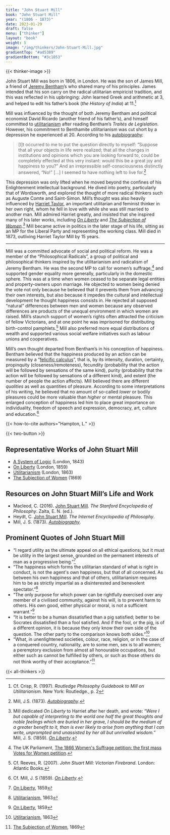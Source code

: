 ```yaml
---
title: "John Stuart Mill"
book: "John Stuart Mill"
year: "(1806 - 1873)"
date: 2023-01-29
draft: false
menu: ["thinker"]
layout: "book"
weight: 5
image: "/img/thinkers/John-Stuart-Mill.jpg"
gradientTop: "#ad5389"
gradientBottom: "#3c1053"
---
```


{{< thinker-image >}}

John Stuart Mill was born in 1806, in London. He was the son of James Mill, a friend of [Jeremy Bentham](/utilitarian-thinker/jeremy-bentham)’s who shared many of his principles. James intended that his son carry on the radical utilitarian empiricist tradition, and this was reflected in his upbringing: John learned Greek and arithmetic at 3, and helped to edit his father’s book (_the History of India_) at 11.[^1]

Mill was influenced by the thought of both Jeremy Bentham and political economist David Ricardo (another friend of his father’s), and himself committed to [utilitarianism](/introduction-to-utilitarianism) after reading Bentham’s _Traités de Legislation_. However, his commitment to Benthamite utilitarianism was cut short by a depression he experienced at 20. According to his [autobiography](/books/autobiography-john-stuart-mill/1):

> [I]t occurred to me to put the question directly to myself: “Suppose that all your objects in life were realized; that all the changes in institutions and opinions which you are looking forward to, could be completely effected at this very instant: would this be a great joy and happiness to you?” And an irrepressible self-consciousness distinctly answered, “No!” […] I seemed to have nothing left to live for.[^2]

This depression was only lifted when he moved beyond the confines of his Enlightenment intellectual background. He dived into poetry, particularly that of Wordsworth, and explored the thought of more radical thinkers such as Auguste Comte and Saint-Simon. Mill’s thought was also heavily influenced by [Harriet Taylor](/utilitarian-thinker/harriet-taylor-mill), an important utilitarian and feminist thinker in her own right, whom he fell in love with while she was still married to another man. Mill admired Harriet greatly, and insisted that she inspired many of his later works, including _[On Liberty](/books/on-liberty-john-stuart-mill/1)_ and _[The Subjection of Women](/books/the-subjection-of-women-john-stuart-mill/1)_.[^3] Mill became active in politics in the later stage of his life, sitting as an MP for the Liberal Party and representing the working class. Mill died in 1873, outliving Harriet Taylor Mill by 15 years.

---

Mill was a committed advocate of social and political reform. He was a member of the “Philosophical Radicals”, a group of political and philosophical thinkers inspired by the utilitarianism and radicalism of Jeremy Bentham. He was the second MP to call for women’s suffrage,[^4] and supported gender equality more generally, particularly in the domestic sphere. This was at a time when women ceased to be separate legal entities and property-owners upon marriage. He objected to women being denied the vote not only because he believed that it prevents them from advancing their own interests, but also because it impedes the cultural and intellectual development he thought happiness consists in. He rejected all supposed “natural” differences between men and women because any observed differences are products of the unequal environment in which women are raised. Mill’s staunch support of women’s rights often attracted the criticism of fellow Victorians, and at one point he was imprisoned for distributing birth-control pamphlets.[^5] Mill also preferred more equal distributions of wealth and supported various social welfare initiatives such as labour unions and cooperatives.

Mill’s own thought departed from Bentham’s in his conception of happiness. Bentham believed that the happiness produced by an action can be measured by a “[felicific calculus](/glossary#hedonic-calculus)”, that is, by its intensity, duration, certainty, propinquity (closeness/remoteness), fecundity (probability that the action will be followed by sensations of the same kind), purity (probability that the action will be followed by sensations of a different kind), and extent (the number of people the action affects). Mill believed there are different _qualities_ as well as quantities of pleasure. According to some interpretations of his writing, he believed that no amount of so-called _lower_ or bodily pleasures could be more valuable than _higher_ or mental pleasure. This enlarged conception of happiness led him to place great importance on individuality, freedom of speech and expression, democracy, art, culture and education.[^6]

{{< how-to-cite authors="Hampton, L." >}}

{{< two-button >}}

## Representative Works of John Stuart Mill

- [A System of Logic](https://www.gutenberg.org/files/27942/27942-pdf.pdf) (London, 1843)
- [On Liberty](/books/on-liberty-john-stuart-mill/1) (London, 1859)
- [Utilitarianism](/books/utilitarianism-john-stuart-mill/1) (London, 1863)
- [The Subjection of Women](/books/the-subjection-of-women-john-stuart-mill/1) (1869)

## Resources on John Stuart Mill’s Life and Work

- Macleod, C. (2016). [John Stuart Mill](https://plato.stanford.edu/entries/mill/). _The Stanford Encyclopedia of Philosophy_. Zalta, E. N. (ed.).
- Heydt, C. [John Stuart Mill](https://plato.stanford.edu/entries/bentham/). _The Internet Encyclopedia of Philosophy_.
- Mill, J. S. (1873). _[Autobiography](/books/autobiography-john-stuart-mill/1)_.

## Prominent Quotes of John Stuart Mill

- “I regard utility as the ultimate appeal on all ethical questions; but it must be utility in the largest sense, grounded on the permanent interests of man as a progressive being.”[^7]
- “The happiness which forms the utilitarian standard of what is right in conduct, is not the agent's own happiness, but that of all concerned. As between his own happiness and that of others, utilitarianism requires him to be as strictly impartial as a disinterested and benevolent spectator.”[^8]
- “The only purpose for which power can be rightfully exercised over any member of a civilised community, against his will, is to prevent harm to others. His own good, either physical or moral, is not a sufficient warrant.”[^9]
- “It is better to be a human dissatisfied than a pig satisfied; better to be Socrates dissatisfied than a fool satisfied. And if the fool, or the pig, is of a different opinion, it is because they only know their own side of the question. The other party to the comparison knows both sides.”[^10]
- “What, in unenlightened societies, colour, race, religion, or in the case of a conquered country, nationality, are to some men, sex is to all women; a peremptory exclusion from almost all honourable occupations, but either such as cannot be fulfilled by others, or such as those others do not think worthy of their acceptance.”[^11]

{{< all-thinkers >}}

[^1]: Cf. Crisp, R. (1997). _Routledge Philosophy Guidebook to Mill on Utilitarianism_. New York: Routledge., p. 2
[^2]: Mill, J.S. (1873). _[Autobiography](/books/autobiography-john-stuart-mill/1)_.
[^3]: Mill dedicated _On Liberty_ to Harriet after her death, and wrote: “_Were I but capable of interpreting to the world one half the great thoughts and noble feelings which are buried in her grave, I should be the medium of a greater benefit to it, than is ever likely to arise from anything that I can write, unprompted and unassisted by her all but unrivalled wisdom._” Mill, J. S. (1859). _[On Liberty](/books/on-liberty-john-stuart-mill/1)_.
[^4]: The UK Parliament, [The 1866 Women's Suffrage petition: the first mass Votes for Women petition](https://www.parliament.uk/about/living-heritage/transformingsociety/electionsvoting/womenvote/parliamentary-collections/1866-suffrage-petition/).
[^5]: Cf. Reeves, R. (2007). _John Stuart Mill: Victorian Firebrand_. London: Atlantic Books.
[^6]: Cf. Mill, J. S (1859). _[On Liberty](/books/on-liberty-john-stuart-mill/1)_.
[^7]: [On Liberty](/books/on-liberty-john-stuart-mill/1), 1859
[^8]: [Utilitarianism](/books/utilitarianism-john-stuart-mill/2), 1863
[^9]: [On Liberty](/books/on-liberty-john-stuart-mill/1), 1859
[^10]: [Utilitarianism](/books/utilitarianism-john-stuart-mill/2), 1863
[^11]: [The Subjection of Women](/books/the-subjection-of-women-john-stuart-mill/4), 1869
